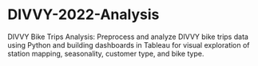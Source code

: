 # DIVVY-2022-Analysis
DIVVY Bike Trips Analysis: Preprocess and analyze DIVVY bike trips data using Python and building dashboards in Tableau for visual exploration of station mapping, seasonality, customer type, and bike type.
